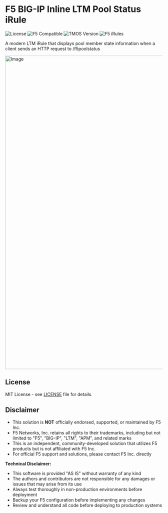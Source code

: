 # F5 BIG-IP Inline LTM Pool Status iRule

![License](https://img.shields.io/badge/license-MIT-green)
![F5 Compatible](https://img.shields.io/badge/F5%20BIG--IP-compatible-orange)
![TMOS Version](https://img.shields.io/badge/TMOS-15.0%2B-red)
![F5 iRules](https://img.shields.io/badge/F5-iRules%20(Tcl)-FF6600?logo=f5&logoColor=white)

A modern LTM iRule that displays pool member state information when a client sends an HTTP request to /f5poolstatus

<img width="1401" height="1003" alt="Image" src="https://github.com/user-attachments/assets/c95ba848-55e5-4208-ba8a-08cff1106208" />

## License

MIT License - see [LICENSE](LICENSE) file for details.

## Disclaimer

- This solution is **NOT** officially endorsed, supported, or maintained by F5 Inc.
- F5 Networks, Inc. retains all rights to their trademarks, including but not limited to "F5", "BIG-IP", "LTM", "APM", and related marks
- This is an independent, community-developed solution that utilizes F5 products but is not affiliated with F5 Inc.
- For official F5 support and solutions, please contact F5 Inc. directly

**Technical Disclaimer:**

- This software is provided "AS IS" without warranty of any kind
- The authors and contributors are not responsible for any damages or issues that may arise from its use
- Always test thoroughly in non-production environments before deployment
- Backup your F5 configuration before implementing any changes
- Review and understand all code before deploying to production systems


